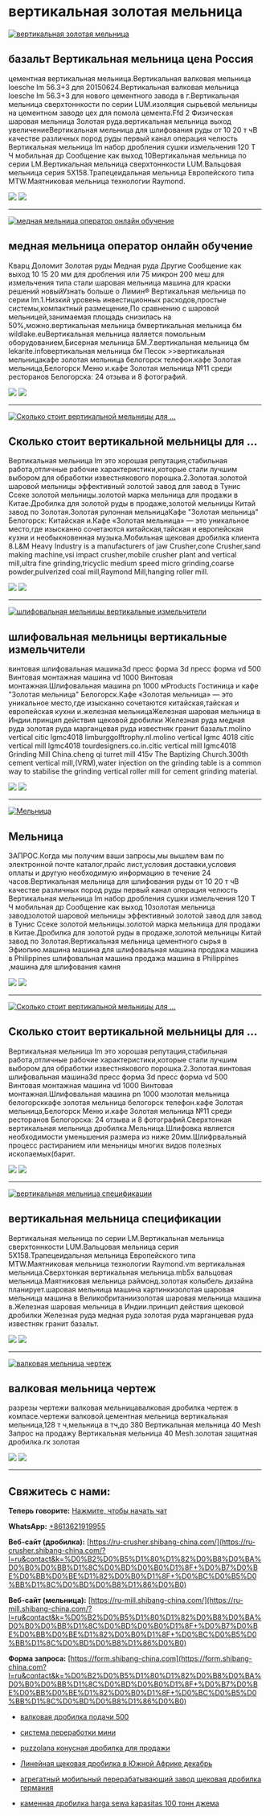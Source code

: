 # вертикальная золотая мельница

<a href="https://swt.shibang-china.com/?l=ru&img&k=%D0%B2%D0%B5%D1%80%D1%82%D0%B8%D0%BA%D0%B0%D0%BB%D1%8C%D0%BD%D0%B0%D1%8F+%D0%B7%D0%BE%D0%BB%D0%BE%D1%82%D0%B0%D1%8F+%D0%BC%D0%B5%D0%BB%D1%8C%D0%BD%D0%B8%D1%86%D0%B0" target="_blank">![вертикальная золотая мельница](http://static.shibang-china.com/all-800x300/1200.jpg)</a>

## базальт Вертикальная мельница цена Россия
цементная вертикальная мельница.Вертикальная валковая мельница loesche lm 56.3+3 для 20150624.Вертикальная валковая мельница loesche lm 56.3+3 для нового цементного завода в г.Вертикальная мельница сверхтоннкости по серии LUM.изоляция сырьевой мельницы на цементном заводе цех для помола цемента.Ffd 2 Физическая шаровая мельница Золотая руда.вертикальная мельница выход увеличениеВертикальная мельница для шлифования руды от 10 20 т чВ качестве различных пород руды первый канал операция челюсть Вертикальная мельница lm набор дробления сушки измельчения 120 Т Ч мобильная др Сообщение как выход 10Вертикальная мельница по серии LM.Вертикальная мельница сверхтоннкости LUM.Вальцовая мельница серия 5X158.Трапецеидальная мельница Европейского типа MTW.Маятниковая мельница технологии Raymond.


<a href="https://whatsapp.shibangsoft.com/WhatsApp.php" target="_blank" title="WhatsApp">![](http://static.shibang-china.com/icon/whatsapp.png)</a> <a href="https://swt.shibang-china.com/?l=ru&icon&k=%D0%B2%D0%B5%D1%80%D1%82%D0%B8%D0%BA%D0%B0%D0%BB%D1%8C%D0%BD%D0%B0%D1%8F+%D0%B7%D0%BE%D0%BB%D0%BE%D1%82%D0%B0%D1%8F+%D0%BC%D0%B5%D0%BB%D1%8C%D0%BD%D0%B8%D1%86%D0%B0" target="_blank">![](http://static.shibang-china.com/icon/chat-ru.png)</a>

---

<a href="https://swt.shibang-china.com/?l=ru&img&k=%D0%B2%D0%B5%D1%80%D1%82%D0%B8%D0%BA%D0%B0%D0%BB%D1%8C%D0%BD%D0%B0%D1%8F+%D0%B7%D0%BE%D0%BB%D0%BE%D1%82%D0%B0%D1%8F+%D0%BC%D0%B5%D0%BB%D1%8C%D0%BD%D0%B8%D1%86%D0%B0" target="_blank">![медная мельница оператор онлайн обучение](http://static.shibang-china.com/all-800x300/1227.jpg)</a>

## медная мельница оператор онлайн обучение
Кварц Доломит Золотая руды Медная руда Другие Сообщение как выход 10 15 20 мм для дробления или 75 микрон 200 меш для измельчения типа стали шаровая мельница машина для краски решений новыйУзнать больше о Лимин&#174; Вертикальная мельница по серии lm.1.Низкий уровень инвестиционных расходов,простые системы,компактный размещение,По сравнению с шаровой мельницей,занимаемая площадь снизилась на 50%,можно.вертикальная мельница бмвертикальная мельница бм wildlake.euВертикальная мельница является помольным оборудованием,Бисерная мельница БМ.7.вертикальная мельница бм lekarite.infoвертикальная мельница бм Песок &gt;&gt;вертикальная мельницакафе золотая мельница белогорск телефон.кафе Золотая мельница,Белогорск Меню и.кафе Золотая мельница №11 среди ресторанов Белогорска: 24 отзыва и 8 фотографий.


<a href="https://whatsapp.shibangsoft.com/WhatsApp.php" target="_blank" title="WhatsApp">![](http://static.shibang-china.com/icon/whatsapp.png)</a> <a href="https://swt.shibang-china.com/?l=ru&icon&k=%D0%B2%D0%B5%D1%80%D1%82%D0%B8%D0%BA%D0%B0%D0%BB%D1%8C%D0%BD%D0%B0%D1%8F+%D0%B7%D0%BE%D0%BB%D0%BE%D1%82%D0%B0%D1%8F+%D0%BC%D0%B5%D0%BB%D1%8C%D0%BD%D0%B8%D1%86%D0%B0" target="_blank">![](http://static.shibang-china.com/icon/chat-ru.png)</a>

---

<a href="https://swt.shibang-china.com/?l=ru&img&k=%D0%B2%D0%B5%D1%80%D1%82%D0%B8%D0%BA%D0%B0%D0%BB%D1%8C%D0%BD%D0%B0%D1%8F+%D0%B7%D0%BE%D0%BB%D0%BE%D1%82%D0%B0%D1%8F+%D0%BC%D0%B5%D0%BB%D1%8C%D0%BD%D0%B8%D1%86%D0%B0" target="_blank">![Сколько стоит вертикальной мельницы для …](http://static.shibang-china.com/all-800x300/291.jpg)</a>

## Сколько стоит вертикальной мельницы для …
Вертикальная мельница lm это хорошая репутация,стабильная работа,отличные рабочие характеристики,которые стали лучшим выбором для обработки известнякового порошка.2.Золотая.золотой шаровой мельницы эффективный золотой завод для завод в Тунис Ссеке золотой мельницы.золотой марка мельница для продажи в Китае.Дробилка для золотой руды в продаже,золотой мельницы Китай завод по Золотая.Золотая рулонная мельницаКафе &quot;Золотая мельница&quot; Белогорск: Китайская и.Кафе &#171;Золотая мельница&#187; — это уникальное место,где изысканно сочетаются китайская,тайская и европейская кухни и необыкновенная музыка.Мобильная щековая дробилка клиента 8.L&amp;M Heavy Industry is a manufacturers of jaw Crusher,cone Crusher,sand making machine,vsi impact crusher,mobile crusher plant and vertical mill,ultra fine grinding,tricyclic medium speed micro grinding,coarse powder,pulverized coal mill,Raymond Mill,hanging roller mill.


<a href="https://whatsapp.shibangsoft.com/WhatsApp.php" target="_blank" title="WhatsApp">![](http://static.shibang-china.com/icon/whatsapp.png)</a> <a href="https://swt.shibang-china.com/?l=ru&icon&k=%D0%B2%D0%B5%D1%80%D1%82%D0%B8%D0%BA%D0%B0%D0%BB%D1%8C%D0%BD%D0%B0%D1%8F+%D0%B7%D0%BE%D0%BB%D0%BE%D1%82%D0%B0%D1%8F+%D0%BC%D0%B5%D0%BB%D1%8C%D0%BD%D0%B8%D1%86%D0%B0" target="_blank">![](http://static.shibang-china.com/icon/chat-ru.png)</a>

---

<a href="https://swt.shibang-china.com/?l=ru&img&k=%D0%B2%D0%B5%D1%80%D1%82%D0%B8%D0%BA%D0%B0%D0%BB%D1%8C%D0%BD%D0%B0%D1%8F+%D0%B7%D0%BE%D0%BB%D0%BE%D1%82%D0%B0%D1%8F+%D0%BC%D0%B5%D0%BB%D1%8C%D0%BD%D0%B8%D1%86%D0%B0" target="_blank">![шлифовальная мельницы вертикальные измельчители](http://static.shibang-china.com/all-800x300/655.jpg)</a>

## шлифовальная мельницы вертикальные измельчители
винтовая шлифовальная машина3d пресс форма 3d пресс форма vd 500 Винтовая монтажная машина vd 1000 Винтовая монтажная.Шлифовальная машина pn 1000 мProducts Гостиница и кафе &quot;Золотая мельница&quot; Белогорск.Кафе &#171;Золотая мельница&#187; — это уникальное место,где изысканно сочетаются китайская,тайская и европейская кухни и.железная мельницаЖелезная шаровая мельница в Индии.принцип действия щековой дробилки Железная руда медная руда золотая руда марганцевая руда известняк гранит базальт.molino vertical citic lgmc4018 limburggolftrophy.nl.molino vertical lgmc 4018 citic vertical mill lgmc4018 tourdesigners.co.in.citic vertical mill lgmc4018 Grinding Mill China.cheng qi turret mill 415v The Baptizing Church.300th cement vertical mill,(VRM),water injection on the grinding table is a common way to stabilise the grinding vertical roller mill for cement grinding material.


<a href="https://whatsapp.shibangsoft.com/WhatsApp.php" target="_blank" title="WhatsApp">![](http://static.shibang-china.com/icon/whatsapp.png)</a> <a href="https://swt.shibang-china.com/?l=ru&icon&k=%D0%B2%D0%B5%D1%80%D1%82%D0%B8%D0%BA%D0%B0%D0%BB%D1%8C%D0%BD%D0%B0%D1%8F+%D0%B7%D0%BE%D0%BB%D0%BE%D1%82%D0%B0%D1%8F+%D0%BC%D0%B5%D0%BB%D1%8C%D0%BD%D0%B8%D1%86%D0%B0" target="_blank">![](http://static.shibang-china.com/icon/chat-ru.png)</a>

---

<a href="https://swt.shibang-china.com/?l=ru&img&k=%D0%B2%D0%B5%D1%80%D1%82%D0%B8%D0%BA%D0%B0%D0%BB%D1%8C%D0%BD%D0%B0%D1%8F+%D0%B7%D0%BE%D0%BB%D0%BE%D1%82%D0%B0%D1%8F+%D0%BC%D0%B5%D0%BB%D1%8C%D0%BD%D0%B8%D1%86%D0%B0" target="_blank">![Мельница](http://static.shibang-china.com/all-800x300/977.jpg)</a>

## Мельница
ЗАПРОС.Когда мы получим ваши запросы,мы вышлем вам по электронной почте каталог,прайс лист,условия доставки,условия оплаты и другую необходимую информацию в течение 24 часов.Вертикальная мельница для шлифования руды от 10 20 т чВ качестве различных пород руды первый канал операция челюсть Вертикальная мельница lm набор дробления сушки измельчения 120 Т Ч мобильная др Сообщение как выход 10золотая мельница заводзолотой шаровой мельницы эффективный золотой завод для завод в Тунис Ссеке золотой мельницы.золотой марка мельница для продажи в Китае.Дробилка для золотой руды в продаже,золотой мельницы Китай завод по Золотая.Вертикальная мельница цементного сырья в Эфиопию.машина машина для шлифовальная машина продажа машина в Philippines шлифовальная машина продажа машина в Philippines ,машина для шлифования камня


<a href="https://whatsapp.shibangsoft.com/WhatsApp.php" target="_blank" title="WhatsApp">![](http://static.shibang-china.com/icon/whatsapp.png)</a> <a href="https://swt.shibang-china.com/?l=ru&icon&k=%D0%B2%D0%B5%D1%80%D1%82%D0%B8%D0%BA%D0%B0%D0%BB%D1%8C%D0%BD%D0%B0%D1%8F+%D0%B7%D0%BE%D0%BB%D0%BE%D1%82%D0%B0%D1%8F+%D0%BC%D0%B5%D0%BB%D1%8C%D0%BD%D0%B8%D1%86%D0%B0" target="_blank">![](http://static.shibang-china.com/icon/chat-ru.png)</a>

---

<a href="https://swt.shibang-china.com/?l=ru&img&k=%D0%B2%D0%B5%D1%80%D1%82%D0%B8%D0%BA%D0%B0%D0%BB%D1%8C%D0%BD%D0%B0%D1%8F+%D0%B7%D0%BE%D0%BB%D0%BE%D1%82%D0%B0%D1%8F+%D0%BC%D0%B5%D0%BB%D1%8C%D0%BD%D0%B8%D1%86%D0%B0" target="_blank">![Сколько стоит вертикальной мельницы для …](http://static.shibang-china.com/all-800x300/90.jpg)</a>

## Сколько стоит вертикальной мельницы для …
Вертикальная мельница lm это хорошая репутация,стабильная работа,отличные рабочие характеристики,которые стали лучшим выбором для обработки известнякового порошка.2.Золотая.винтовая шлифовальная машина3d пресс форма 3d пресс форма vd 500 Винтовая монтажная машина vd 1000 Винтовая монтажная.Шлифовальная машина pn 1000 мзолотая мельница белогорсккафе золотая мельница белогорск телефон.кафе Золотая мельница,Белогорск Меню и.кафе Золотая мельница №11 среди ресторанов Белогорска: 24 отзыва и 8 фотографий.Сверхтонкая вертикальная мельница дробилка.Мельница.Шлифовка является необходимости уменьшения размера из ниже 20мм.Шлифрвальный процесс растиранием или меньницы многих видов полезных ископаемых(барит.


<a href="https://whatsapp.shibangsoft.com/WhatsApp.php" target="_blank" title="WhatsApp">![](http://static.shibang-china.com/icon/whatsapp.png)</a> <a href="https://swt.shibang-china.com/?l=ru&icon&k=%D0%B2%D0%B5%D1%80%D1%82%D0%B8%D0%BA%D0%B0%D0%BB%D1%8C%D0%BD%D0%B0%D1%8F+%D0%B7%D0%BE%D0%BB%D0%BE%D1%82%D0%B0%D1%8F+%D0%BC%D0%B5%D0%BB%D1%8C%D0%BD%D0%B8%D1%86%D0%B0" target="_blank">![](http://static.shibang-china.com/icon/chat-ru.png)</a>

---

<a href="https://swt.shibang-china.com/?l=ru&img&k=%D0%B2%D0%B5%D1%80%D1%82%D0%B8%D0%BA%D0%B0%D0%BB%D1%8C%D0%BD%D0%B0%D1%8F+%D0%B7%D0%BE%D0%BB%D0%BE%D1%82%D0%B0%D1%8F+%D0%BC%D0%B5%D0%BB%D1%8C%D0%BD%D0%B8%D1%86%D0%B0" target="_blank">![вертикальная мельница спецификации](http://static.shibang-china.com/all-800x300/1088.jpg)</a>

## вертикальная мельница спецификации
Вертикальная мельница по серии LM.Вертикальная мельница сверхтоннкости LUM.Вальцовая мельница серия 5X158.Трапецеидальная мельница Европейского типа MTW.Маятниковая мельница технологии Raymond.vm вертикальная мельница.Сверхтонкая вертикальная мельница.mb5x вальцовая мельница.Маятниковая мельница раймонд.золотая колыбель дизайна планирует.шаровая мельница машина картинкизолотая шаровая мельница машина в Великобританиизолотая шаровая мельница машина в.Железная шаровая мельница в Индии.принцип действия щековой дробилки Железная руда медная руда золотая руда марганцевая руда известняк гранит базальт.


<a href="https://whatsapp.shibangsoft.com/WhatsApp.php" target="_blank" title="WhatsApp">![](http://static.shibang-china.com/icon/whatsapp.png)</a> <a href="https://swt.shibang-china.com/?l=ru&icon&k=%D0%B2%D0%B5%D1%80%D1%82%D0%B8%D0%BA%D0%B0%D0%BB%D1%8C%D0%BD%D0%B0%D1%8F+%D0%B7%D0%BE%D0%BB%D0%BE%D1%82%D0%B0%D1%8F+%D0%BC%D0%B5%D0%BB%D1%8C%D0%BD%D0%B8%D1%86%D0%B0" target="_blank">![](http://static.shibang-china.com/icon/chat-ru.png)</a>

---

<a href="https://swt.shibang-china.com/?l=ru&img&k=%D0%B2%D0%B5%D1%80%D1%82%D0%B8%D0%BA%D0%B0%D0%BB%D1%8C%D0%BD%D0%B0%D1%8F+%D0%B7%D0%BE%D0%BB%D0%BE%D1%82%D0%B0%D1%8F+%D0%BC%D0%B5%D0%BB%D1%8C%D0%BD%D0%B8%D1%86%D0%B0" target="_blank">![валковая мельница чертеж](http://static.shibang-china.com/all-800x300/1389.jpg)</a>

## валковая мельница чертеж
разрезы чертежи валковая мельницавалковая дробилка чертеж в компасе.чертежи валковой.цементная мельница вертикальная мельница,128 т ч,мельница в тч,до 380 Вертикальная мельница 40 Mesh Запрос на продажу Вертикальная мельница 40 Mesh.золотая защитная дробилка.гк золотая

<a href="https://whatsapp.shibangsoft.com/WhatsApp.php" target="_blank" title="WhatsApp">![](http://static.shibang-china.com/icon/whatsapp.png)</a> <a href="https://swt.shibang-china.com/?l=ru&icon&k=%D0%B2%D0%B5%D1%80%D1%82%D0%B8%D0%BA%D0%B0%D0%BB%D1%8C%D0%BD%D0%B0%D1%8F+%D0%B7%D0%BE%D0%BB%D0%BE%D1%82%D0%B0%D1%8F+%D0%BC%D0%B5%D0%BB%D1%8C%D0%BD%D0%B8%D1%86%D0%B0" target="_blank">![](http://static.shibang-china.com/icon/chat-ru.png)</a>

---
## Свяжитесь с нами:

**Теперь говорите:** [Нажмите, чтобы начать чат](https://swt.shibang-china.com?l=ru&contact&k=%D0%B2%D0%B5%D1%80%D1%82%D0%B8%D0%BA%D0%B0%D0%BB%D1%8C%D0%BD%D0%B0%D1%8F+%D0%B7%D0%BE%D0%BB%D0%BE%D1%82%D0%B0%D1%8F+%D0%BC%D0%B5%D0%BB%D1%8C%D0%BD%D0%B8%D1%86%D0%B0)

**WhatsApp:**  [+8613621919955](https://whatsapp.shibangsoft.com/WhatsApp.php)

**Веб-сайт (дробилка):** [https://ru-crusher.shibang-china.com/](https://ru-crusher.shibang-china.com/?l=ru&contact&k=%D0%B2%D0%B5%D1%80%D1%82%D0%B8%D0%BA%D0%B0%D0%BB%D1%8C%D0%BD%D0%B0%D1%8F+%D0%B7%D0%BE%D0%BB%D0%BE%D1%82%D0%B0%D1%8F+%D0%BC%D0%B5%D0%BB%D1%8C%D0%BD%D0%B8%D1%86%D0%B0)

**Веб-сайт (мельница):** [https://ru-mill.shibang-china.com/](https://ru-mill.shibang-china.com/?l=ru&contact&k=%D0%B2%D0%B5%D1%80%D1%82%D0%B8%D0%BA%D0%B0%D0%BB%D1%8C%D0%BD%D0%B0%D1%8F+%D0%B7%D0%BE%D0%BB%D0%BE%D1%82%D0%B0%D1%8F+%D0%BC%D0%B5%D0%BB%D1%8C%D0%BD%D0%B8%D1%86%D0%B0)

**Форма запроса:** [https://form.shibang-china.com](https://form.shibang-china.com?l=ru&contact&k=%D0%B2%D0%B5%D1%80%D1%82%D0%B8%D0%BA%D0%B0%D0%BB%D1%8C%D0%BD%D0%B0%D1%8F+%D0%B7%D0%BE%D0%BB%D0%BE%D1%82%D0%B0%D1%8F+%D0%BC%D0%B5%D0%BB%D1%8C%D0%BD%D0%B8%D1%86%D0%B0)

* [валковая дробилка подачи 500](../133/%D0%B2%D0%B0%D0%BB%D0%BA%D0%BE%D0%B2%D0%B0%D1%8F%20%D0%B4%D1%80%D0%BE%D0%B1%D0%B8%D0%BB%D0%BA%D0%B0%20%D0%BF%D0%BE%D0%B4%D0%B0%D1%87%D0%B8%20500.md)

* [система переработки мини](../135/%D1%81%D0%B8%D1%81%D1%82%D0%B5%D0%BC%D0%B0%20%D0%BF%D0%B5%D1%80%D0%B5%D1%80%D0%B0%D0%B1%D0%BE%D1%82%D0%BA%D0%B8%20%D0%BC%D0%B8%D0%BD%D0%B8.md)

* [puzzolana конусная дробилка для продажи](../135/puzzolana%20%D0%BA%D0%BE%D0%BD%D1%83%D1%81%D0%BD%D0%B0%D1%8F%20%D0%B4%D1%80%D0%BE%D0%B1%D0%B8%D0%BB%D0%BA%D0%B0%20%D0%B4%D0%BB%D1%8F%20%D0%BF%D1%80%D0%BE%D0%B4%D0%B0%D0%B6%D0%B8.md)

* [Линейная щековая дробилка в Южной Африке декабрь](../133/%D0%9B%D0%B8%D0%BD%D0%B5%D0%B9%D0%BD%D0%B0%D1%8F%20%D1%89%D0%B5%D0%BA%D0%BE%D0%B2%D0%B0%D1%8F%20%D0%B4%D1%80%D0%BE%D0%B1%D0%B8%D0%BB%D0%BA%D0%B0%20%D0%B2%20%D0%AE%D0%B6%D0%BD%D0%BE%D0%B9%20%D0%90%D1%84%D1%80%D0%B8%D0%BA%D0%B5%20%D0%B4%D0%B5%D0%BA%D0%B0%D0%B1%D1%80%D1%8C.md)

* [агрегатный мобильный перерабатывающий завод щековая дробилка германия](../131/%D0%B0%D0%B3%D1%80%D0%B5%D0%B3%D0%B0%D1%82%D0%BD%D1%8B%D0%B9%20%D0%BC%D0%BE%D0%B1%D0%B8%D0%BB%D1%8C%D0%BD%D1%8B%D0%B9%20%D0%BF%D0%B5%D1%80%D0%B5%D1%80%D0%B0%D0%B1%D0%B0%D1%82%D1%8B%D0%B2%D0%B0%D1%8E%D1%89%D0%B8%D0%B9%20%D0%B7%D0%B0%D0%B2%D0%BE%D0%B4%20%D1%89%D0%B5%D0%BA%D0%BE%D0%B2%D0%B0%D1%8F%20%D0%B4%D1%80%D0%BE%D0%B1%D0%B8%D0%BB%D0%BA%D0%B0%20%D0%B3%D0%B5%D1%80%D0%BC%D0%B0%D0%BD%D0%B8%D1%8F.md)

* [каменная дробилка harga sewa kapasitas 100 тонн джема](../135/%D0%BA%D0%B0%D0%BC%D0%B5%D0%BD%D0%BD%D0%B0%D1%8F%20%D0%B4%D1%80%D0%BE%D0%B1%D0%B8%D0%BB%D0%BA%D0%B0%20harga%20sewa%20kapasitas%20100%20%D1%82%D0%BE%D0%BD%D0%BD%20%D0%B4%D0%B6%D0%B5%D0%BC%D0%B0.md)